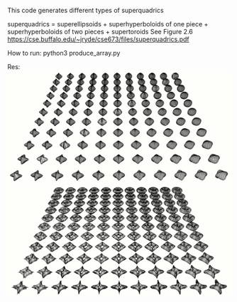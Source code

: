 This code generates different types of superquadrics

superquadrics = superellipsoids + 
                superhyperboloids of one piece + 
                superhyperboloids of two pieces + 
                supertoroids
See Figure 2.6 https://cse.buffalo.edu/~jryde/cse673/files/superquadrics.pdf

How to run: python3 produce_array.py

Res:
![Screenshot](superellipsoids.png)
![Screenshot](supertoroids.png)